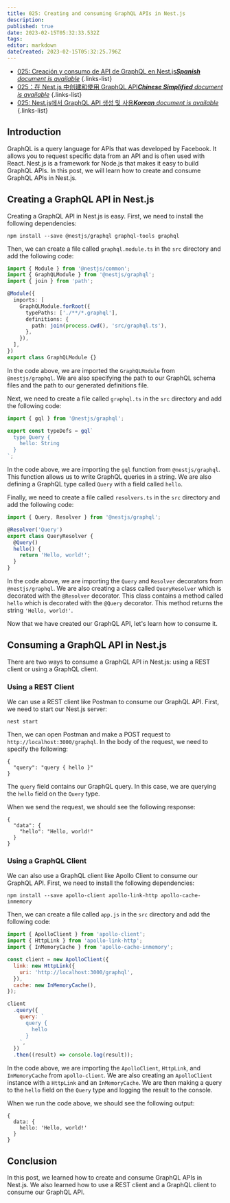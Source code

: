 ```yaml
---
title: 025: Creating and consuming GraphQL APIs in Nest.js
description: 
published: true
date: 2023-02-15T05:32:33.532Z
tags: 
editor: markdown
dateCreated: 2023-02-15T05:32:25.796Z
---
```


- [025: Creación y consumo de API de GraphQL en Nest.js***Spanish** document is available*](/es/Knowledge-base/Nest-js/Learning/025-creating-and-consuming-graphql-apis-in-nest-js)
{.links-list}
- [025：在 Nest.js 中创建和使用 GraphQL API***Chinese Simplified** document is available*](/zh/Knowledge-base/Nest-js/Learning/025-creating-and-consuming-graphql-apis-in-nest-js)
{.links-list}
- [025: Nest.js에서 GraphQL API 생성 및 사용***Korean** document is available*](/ko/Knowledge-base/Nest-js/Learning/025-creating-and-consuming-graphql-apis-in-nest-js)
{.links-list}


## Introduction

GraphQL is a query language for APIs that was developed by Facebook. It allows you to request specific data from an API and is often used with React. Nest.js is a framework for Node.js that makes it easy to build GraphQL APIs. In this post, we will learn how to create and consume GraphQL APIs in Nest.js.

## Creating a GraphQL API in Nest.js

Creating a GraphQL API in Nest.js is easy. First, we need to install the following dependencies:

```
npm install --save @nestjs/graphql graphql-tools graphql
```

Then, we can create a file called `graphql.module.ts` in the `src` directory and add the following code:

```typescript
import { Module } from '@nestjs/common';
import { GraphQLModule } from '@nestjs/graphql';
import { join } from 'path';

@Module({
  imports: [
    GraphQLModule.forRoot({
      typePaths: ['./**/*.graphql'],
      definitions: {
        path: join(process.cwd(), 'src/graphql.ts'),
      },
    }),
  ],
})
export class GraphQLModule {}
```

In the code above, we are imported the `GraphQLModule` from `@nestjs/graphql`. We are also specifying the path to our GraphQL schema files and the path to our generated definitions file.

Next, we need to create a file called `graphql.ts` in the `src` directory and add the following code:

```typescript
import { gql } from '@nestjs/graphql';

export const typeDefs = gql`
  type Query {
    hello: String
  }
`;
```

In the code above, we are importing the `gql` function from `@nestjs/graphql`. This function allows us to write GraphQL queries in a string. We are also defining a GraphQL type called `Query` with a field called `hello`.

Finally, we need to create a file called `resolvers.ts` in the `src` directory and add the following code:

```typescript
import { Query, Resolver } from '@nestjs/graphql';

@Resolver('Query')
export class QueryResolver {
  @Query()
  hello() {
    return 'Hello, world!';
  }
}
```

In the code above, we are importing the `Query` and `Resolver` decorators from `@nestjs/graphql`. We are also creating a class called `QueryResolver` which is decorated with the `@Resolver` decorator. This class contains a method called `hello` which is decorated with the `@Query` decorator. This method returns the string `'Hello, world!'`.

Now that we have created our GraphQL API, let's learn how to consume it.

## Consuming a GraphQL API in Nest.js

There are two ways to consume a GraphQL API in Nest.js: using a REST client or using a GraphQL client.

### Using a REST Client

We can use a REST client like Postman to consume our GraphQL API. First, we need to start our Nest.js server:

```
nest start
```

Then, we can open Postman and make a POST request to `http://localhost:3000/graphql`. In the body of the request, we need to specify the following:

```
{
  "query": "query { hello }"
}
```

The `query` field contains our GraphQL query. In this case, we are querying the `hello` field on the `Query` type.

When we send the request, we should see the following response:

```
{
  "data": {
    "hello": "Hello, world!"
  }
}
```

### Using a GraphQL Client

We can also use a GraphQL client like Apollo Client to consume our GraphQL API. First, we need to install the following dependencies:

```
npm install --save apollo-client apollo-link-http apollo-cache-inmemory
```

Then, we can create a file called `app.js` in the `src` directory and add the following code:

```javascript
import { ApolloClient } from 'apollo-client';
import { HttpLink } from 'apollo-link-http';
import { InMemoryCache } from 'apollo-cache-inmemory';

const client = new ApolloClient({
  link: new HttpLink({
    uri: 'http://localhost:3000/graphql',
  }),
  cache: new InMemoryCache(),
});

client
  .query({
    query: `
      query {
        hello
      }
    `,
  })
  .then((result) => console.log(result));
```

In the code above, we are importing the `ApolloClient`, `HttpLink`, and `InMemoryCache` from `apollo-client`. We are also creating an `ApolloClient` instance with a `HttpLink` and an `InMemoryCache`. We are then making a query to the `hello` field on the `Query` type and logging the result to the console.

When we run the code above, we should see the following output:

```
{
  data: {
    hello: 'Hello, world!'
  }
}
```

## Conclusion

In this post, we learned how to create and consume GraphQL APIs in Nest.js. We also learned how to use a REST client and a GraphQL client to consume our GraphQL API.